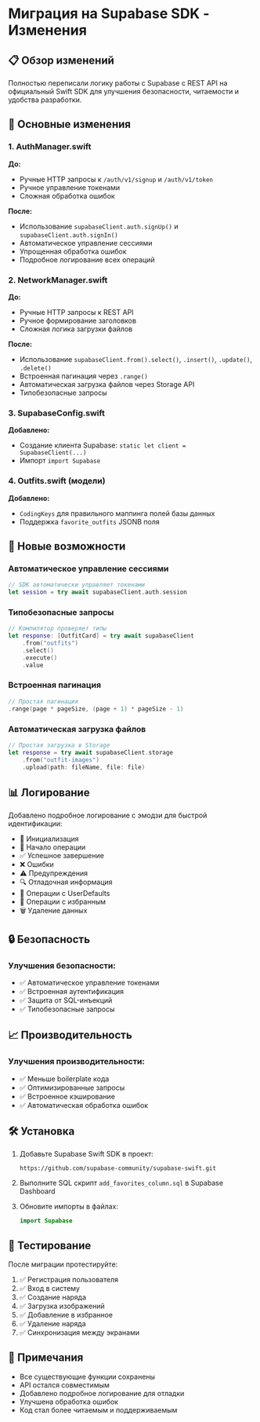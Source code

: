 # Миграция на Supabase SDK - Изменения

## 📋 Обзор изменений

Полностью переписали логику работы с Supabase с REST API на официальный Swift SDK для улучшения безопасности, читаемости и удобства разработки.

## 🔄 Основные изменения

### 1. AuthManager.swift
**До:**
- Ручные HTTP запросы к `/auth/v1/signup` и `/auth/v1/token`
- Ручное управление токенами
- Сложная обработка ошибок

**После:**
- Использование `supabaseClient.auth.signUp()` и `supabaseClient.auth.signIn()`
- Автоматическое управление сессиями
- Упрощенная обработка ошибок
- Подробное логирование всех операций

### 2. NetworkManager.swift
**До:**
- Ручные HTTP запросы к REST API
- Ручное формирование заголовков
- Сложная логика загрузки файлов

**После:**
- Использование `supabaseClient.from().select()`, `.insert()`, `.update()`, `.delete()`
- Встроенная пагинация через `.range()`
- Автоматическая загрузка файлов через Storage API
- Типобезопасные запросы

### 3. SupabaseConfig.swift
**Добавлено:**
- Создание клиента Supabase: `static let client = SupabaseClient(...)`
- Импорт `import Supabase`

### 4. Outfits.swift (модели)
**Добавлено:**
- `CodingKeys` для правильного маппинга полей базы данных
- Поддержка `favorite_outfits` JSONB поля

## 🚀 Новые возможности

### Автоматическое управление сессиями
```swift
// SDK автоматически управляет токенами
let session = try await supabaseClient.auth.session
```

### Типобезопасные запросы
```swift
// Компилятор проверяет типы
let response: [OutfitCard] = try await supabaseClient
    .from("outfits")
    .select()
    .execute()
    .value
```

### Встроенная пагинация
```swift
// Простая пагинация
.range(page * pageSize, (page + 1) * pageSize - 1)
```

### Автоматическая загрузка файлов
```swift
// Простая загрузка в Storage
let response = try await supabaseClient.storage
    .from("outfit-images")
    .upload(path: fileName, file: file)
```

## 📊 Логирование

Добавлено подробное логирование с эмодзи для быстрой идентификации:

- 🔧 Инициализация
- 🚀 Начало операции  
- ✅ Успешное завершение
- ❌ Ошибки
- ⚠️ Предупреждения
- 🔍 Отладочная информация
- 💾 Операции с UserDefaults
- 💖 Операции с избранным
- 🗑️ Удаление данных

## 🔒 Безопасность

### Улучшения безопасности:
- ✅ Автоматическое управление токенами
- ✅ Встроенная аутентификация
- ✅ Защита от SQL-инъекций
- ✅ Типобезопасные запросы

## 📈 Производительность

### Улучшения производительности:
- ✅ Меньше boilerplate кода
- ✅ Оптимизированные запросы
- ✅ Встроенное кэширование
- ✅ Автоматическая обработка ошибок

## 🛠️ Установка

1. Добавьте Supabase Swift SDK в проект:
   ```
   https://github.com/supabase-community/supabase-swift.git
   ```

2. Выполните SQL скрипт `add_favorites_column.sql` в Supabase Dashboard

3. Обновите импорты в файлах:
   ```swift
   import Supabase
   ```

## 🧪 Тестирование

После миграции протестируйте:

1. ✅ Регистрация пользователя
2. ✅ Вход в систему  
3. ✅ Создание наряда
4. ✅ Загрузка изображений
5. ✅ Добавление в избранное
6. ✅ Удаление наряда
7. ✅ Синхронизация между экранами

## 📝 Примечания

- Все существующие функции сохранены
- API остался совместимым
- Добавлено подробное логирование для отладки
- Улучшена обработка ошибок
- Код стал более читаемым и поддерживаемым 